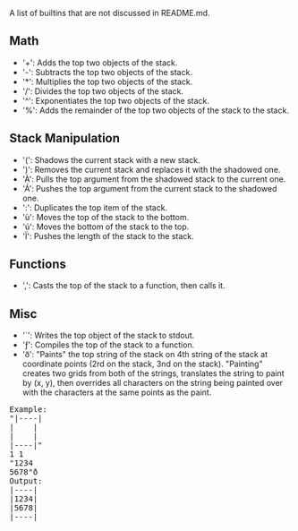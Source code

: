 A list of builtins that are not discussed in README.md.

## Math
- '+': Adds the top two objects of the stack.
- '-': Subtracts the top two objects of the stack.
- '*': Multiplies the top two objects of the stack.
- '/': Divides the top two objects of the stack.
- '^': Exponentiates the top two objects of the stack.
- '%': Adds the remainder of the top two objects of the stack to the stack.

## Stack Manipulation
- '(': Shadows the current stack with a new stack.
- ')': Removes the current stack and replaces it with the shadowed one.
- 'À': Pulls the top argument from the shadowed stack to the current one.
- 'Á': Pushes the top argument from the current stack to the shadowed one.
- ':': Duplicates the top item of the stack.
- 'ù': Moves the top of the stack to the bottom.
- 'ú': Moves the bottom of the stack to the top.
- 'Ï': Pushes the length of the stack to the stack.

## Functions
- ',': Casts the top of the stack to a function, then calls it.

## Misc
- '`': Writes the top object of the stack to stdout.
- 'ƒ': Compiles the top of the stack to a function.
- 'ð': "Paints" the top string of the stack on 4th string of the stack at coordinate points
(2rd on the stack, 3nd on the stack). "Painting" creates two grids from both of the strings, translates the string
to paint by (x, y), then overrides all characters on the string being painted over with the characters at the same
points as the paint.
<pre>
Example:
"|----|
|    |
|    |
|----|"
1 1
"1234
5678"ð
Output:
|----|
|1234|
|5678|
|----|
</pre>
